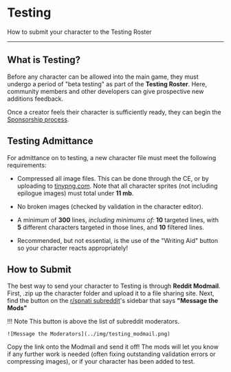 # Testing

How to submit your character to the Testing Roster

---

## What is Testing?

Before any character can be allowed into the main game, they must undergo a period of "beta testing" as part of the **Testing Roster**. Here, community members and other developers can give prospective new additions feedback. 

Once a creator feels their character is sufficiently ready, they can begin the [Sponsorship process](/policy/sponsorship.html).

## Testing Admittance

For admittance on to testing, a new character file must meet the following requirements:

- Compressed all image files. This can be done through the CE, or by uploading to [tinypng.com](https://tinypng.com/).  Note that all character sprites (not including epilogue images) must total under **11 mb**.

- No broken images (checked by validation in the character editor).

- A minimum of **300** lines, *including minimums of:* **10** targeted lines, with **5** different characters targeted in those lines, and **10** filtered lines.

- Recommended, but not essential, is the use of the "Writing Aid" button so your character reacts appropriately!

## How to Submit

The best way to send your character to Testing is through **Reddit Modmail**. First, .zip up the character folder and upload it to a file sharing site. Next, find the button on the [r/spnati subreddit](https://www.reddit.com/r/spnati/)'s sidebar that says **"Message the Mods"**

!!! Note
    This button is above the list of subreddit moderators.

    ![Message the Moderators](../img/testing_modmail.png)

Copy the link onto the Modmail and send it off! The mods will let you know if any further work is needed (often fixing outstanding validation errors or compressing images), or if your character has been added to test.